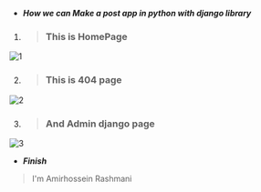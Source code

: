 - **_How we can Make a post app in python with django library_**

1. > ### **This is HomePage**

![1](https://github.com/user-attachments/assets/9c505dc7-79bd-4189-ac00-271c84a4ae63)


2. > ### **This is 404 page**

![2](https://github.com/user-attachments/assets/e86b9648-855e-43a9-aaf1-48335fe14d00)


3. > ### **And Admin django page**

![3](https://github.com/user-attachments/assets/f84bc8e1-3a20-4b06-8cd5-4d2e19c10f2a)


- _**Finish**_

> I'm Amirhossein Rashmani
